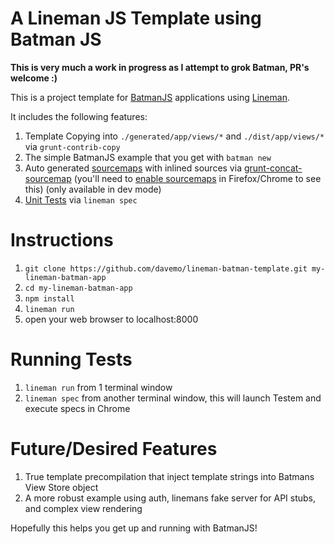 # A Lineman JS Template using Batman JS

**This is very much a work in progress as I attempt to grok Batman, PR's welcome :)**

This is a project template for [BatmanJS](http://batmanjs.org/) applications using [Lineman](http://www.linemanjs.com).

It includes the following features:

1. Template Copying into `./generated/app/views/*` and `./dist/app/views/*` via `grunt-contrib-copy`
2. The simple BatmanJS example that you get with `batman new`
3. Auto generated [sourcemaps](http://www.html5rocks.com/en/tutorials/developertools/sourcemaps/) with inlined sources via [grunt-concat-sourcemap](https://github.com/kozy4324/grunt-concat-sourcemap) (you'll need to [enable sourcemaps](http://cl.ly/image/1d0X2z2u1E3b) in Firefox/Chrome to see this) (only available in dev mode)
4. [Unit Tests](https://github.com/davemo/lineman-batman-template/tree/master/spec) via `lineman spec`

# Instructions

1. `git clone https://github.com/davemo/lineman-batman-template.git my-lineman-batman-app`
2. `cd my-lineman-batman-app`
3. `npm install`
4. `lineman run`
5. open your web browser to localhost:8000

# Running Tests

1. `lineman run` from 1 terminal window
2. `lineman spec` from another terminal window, this will launch Testem and execute specs in Chrome

# Future/Desired Features

1. True template precompilation that inject template strings into Batmans View Store object
2. A more robust example using auth, linemans fake server for API stubs, and complex view rendering

Hopefully this helps you get up and running with BatmanJS!
